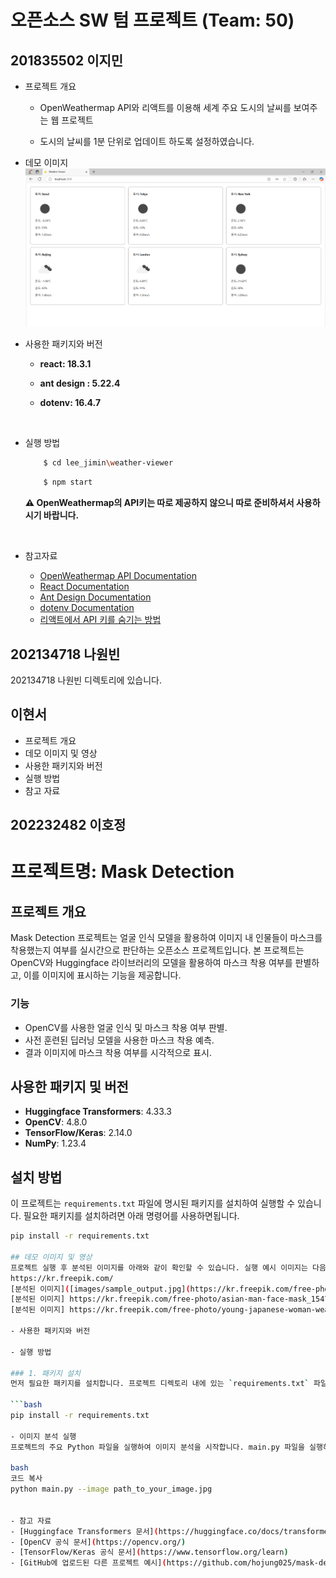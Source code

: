 # 오픈소스 SW 텀 프로젝트 (Team: 50)

## 201835502 이지민

- 프로젝트 개요

  - OpenWeathermap API와 리액트를 이용해 세계 주요 도시의 날씨를 보여주는 웹 프로젝트

  - 도시의 날씨를 1분 단위로 업데이트 하도록 설정하였습니다.
    <br/>

- 데모 이미지
  ![image](weather-viewer.png)

- 사용한 패키지와 버전

  - **react: 18.3.1**
  - **ant design : 5.22.4**
  - **dotenv: 16.4.7**

    <br />

- 실행 방법

  ```bash
      $ cd lee_jimin\weather-viewer
  ```

  ```bash
      $ npm start
  ```

  **⚠️ OpenWeathermap의 API키는 따로 제공하지 않으니 따로 준비하셔서 사용하시기 바랍니다.**

    <br />

- 참고자료
  - [OpenWeathermap API Documentation](https://openweathermap.org/api)
  - [React Documentation](https://reactjs.org/docs/getting-started.html)
  - [Ant Design Documentation](https://ant.design/docs/react/introduce)
  - [dotenv Documentation](https://www.npmjs.com/package/dotenv)
  - [리액트에서 API 키를 숨기는 방법](https://kybeen.tistory.com/104)

## 202134718 나원빈
202134718 나원빈 디렉토리에 있습니다.






## 이현서

- 프로젝트 개요
- 데모 이미지 및 영상
- 사용한 패키지와 버전
- 실행 방법
- 참고 자료


## 202232482 이호정

# 프로젝트명: Mask Detection

## 프로젝트 개요
Mask Detection 프로젝트는 얼굴 인식 모델을 활용하여 이미지 내 인물들이 마스크를 착용했는지 여부를 실시간으로 판단하는 오픈소스 프로젝트입니다. 본 프로젝트는 OpenCV와 Huggingface 라이브러리의 모델을 활용하여 마스크 착용 여부를 판별하고, 이를 이미지에 표시하는 기능을 제공합니다.

### 기능
- OpenCV를 사용한 얼굴 인식 및 마스크 착용 여부 판별.
- 사전 훈련된 딥러닝 모델을 사용한 마스크 착용 예측.
- 결과 이미지에 마스크 착용 여부를 시각적으로 표시.

## 사용한 패키지 및 버전
- **Huggingface Transformers**: 4.33.3
- **OpenCV**: 4.8.0
- **TensorFlow/Keras**: 2.14.0
- **NumPy**: 1.23.4

## 설치 방법
이 프로젝트는 `requirements.txt` 파일에 명시된 패키지를 설치하여 실행할 수 있습니다. 필요한 패키지를 설치하려면 아래 명령어를 사용하면됩니다.

```bash
pip install -r requirements.txt

## 데모 이미지 및 영상
프로젝트 실행 후 분석된 이미지를 아래와 같이 확인할 수 있습니다. 실행 예시 이미지는 다음과 같습니다.
https://kr.freepik.com/
[분석된 이미지]([images/sample_output.jpg](https://kr.freepik.com/free-photo/asian-man-face-mask-mockup_15558455.htm#fromView=keyword&page=1&position=0&uuid=284078be-7e59-4ecc-8871-60e164688444))
[분석된 이미지] https://kr.freepik.com/free-photo/asian-man-face-mask_15475120.htm#fromView=keyword&page=1&position=1&uuid=284078be-7e59-4ecc-8871-60e164688444
[분석된 이미지] https://kr.freepik.com/free-photo/young-japanese-woman-wearing-mask_12707415.htm#fromView=keyword&page=1&position=4&uuid=4230e02c-d235-4df3-8771-302a50a2bb4d

- 사용한 패키지와 버전

- 실행 방법

### 1. 패키지 설치
먼저 필요한 패키지를 설치합니다. 프로젝트 디렉토리 내에 있는 `requirements.txt` 파일을 이용하여 패키지를 한 번에 설치할 수 있습니다:

```bash
pip install -r requirements.txt

- 이미지 분석 실행
프로젝트의 주요 Python 파일을 실행하여 이미지 분석을 시작합니다. main.py 파일을 실행하여 입력한 이미지를 분석할 수 있습니다:

bash
코드 복사
python main.py --image path_to_your_image.jpg


- 참고 자료
- [Huggingface Transformers 문서](https://huggingface.co/docs/transformers/)
- [OpenCV 공식 문서](https://opencv.org/)
- [TensorFlow/Keras 공식 문서](https://www.tensorflow.org/learn)
- [GitHub에 업로드된 다른 프로젝트 예시](https://github.com/hojung025/mask-detection)
